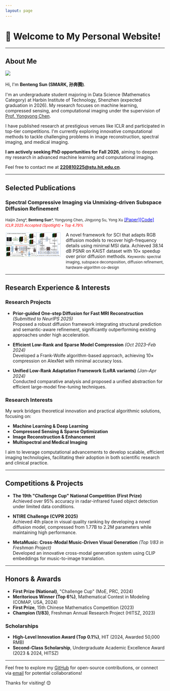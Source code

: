 ```yaml
---
layout: page
---
```


# 👋 Welcome to My Personal Website!

---

## About Me

<img src="assets\images\fav.jpg" class="floatpic">

Hi, I'm **Benteng Sun (SMARK, 孙奔腾)**.<br>

I'm an undergraduate student majoring in Data Science (Mathematics Category) at Harbin Institute of Technology, Shenzhen (expected graduation in 2026). My research focuses on machine learning, compressed sensing, and computational imaging under the supervision of [Prof. Yongyong Chen](https://scholar.google.com/citations?user=ny2mn-cAAAAJ).

I have published research at prestigious venues like ICLR and participated in top-tier competitions. I'm currently exploring innovative computational methods to tackle challenging problems in image reconstruction, spectral imaging, and medical imaging.

**I am actively seeking PhD opportunities for Fall 2026**, aiming to deepen my research in advanced machine learning and computational imaging.

Feel free to contact me at **220810225@stu.hit.edu.cn**.

---

## Selected Publications

### Spectral Compressive Imaging via Unmixing-driven Subspace Diffusion Refinement  
  <small>Haijin Zeng\*, **Benteng Sun**\*, Yongyong Chen, Jingyong Su, Yong Xu</small> <a href="https://openreview.net/pdf?id=Q150eWkQ4I" target="_blank"><span style="color:blue">[Paper]</span></a><a href="https://github.com/SMARK2022/PSR-SCI" target="_blank"><span style="color:blue">[Code]</span></a><br>
  <small><em><span style="color:red">ICLR 2025 Accepted (Spotlight) • Top 4.79%</span></em></small>
<div style="display: grid; grid-template-columns: 35% 65%; align-items: flex-start; gap: 15px;">
  <div>
    <img src="assets\images\PSR-SCI_pipeline_1.jpg" alt="PSR-SCI Pipeline" style="width: 100%;">
  </div>
  <div>
      A novel framework for SCI that adapts RGB diffusion models to recover high-frequency details using minimal MSI data. Achieved 38.14 dB PSNR on KAIST dataset with 10× speedup over prior diffusion methods.  
      <small>Keywords: spectral imaging, subspace decomposition, diffusion refinement, hardware-algorithm co-design</small>
  </div>
</div>


---

## Research Experience & Interests

### Research Projects

- **Prior-guided One-step Diffusion for Fast MRI Reconstruction** *(Submitted to NeurIPS 2025)*  
  Proposed a robust diffusion framework integrating structural prediction and semantic-aware refinement, significantly outperforming existing approaches under high acceleration.

- **Efficient Low-Rank and Sparse Model Compression** *(Oct 2023–Feb 2024)*  
  Developed a Frank-Wolfe algorithm-based approach, achieving 10× compression on AlexNet with minimal accuracy loss.

- **Unified Low-Rank Adaptation Framework (LoRA variants)** *(Jan–Apr 2024)*  
  Conducted comparative analysis and proposed a unified abstraction for efficient large-model fine-tuning techniques.

### Research Interests

My work bridges theoretical innovation and practical algorithmic solutions, focusing on:

- **Machine Learning & Deep Learning**
- **Compressed Sensing & Sparse Optimization**
- **Image Reconstruction & Enhancement**
- **Multispectral and Medical Imaging**

I aim to leverage computational advancements to develop scalable, efficient imaging technologies, facilitating their adoption in both scientific research and clinical practice.

---

## Competitions & Projects

- **The 19th "Challenge Cup" National Competition (First Prize)**  
  Achieved over 95% accuracy in radar-infrared fused object detection under limited data conditions.

- **NTIRE Challenge (CVPR 2025)**  
  Achieved 4th place in visual quality ranking by developing a novel diffusion model, compressed from 1.77B to 2.2M parameters while maintaining high performance.

- **MetaMusic: Cross-Modal Music-Driven Visual Generation** *(Top 1/83 in Freshman Project)*  
  Developed an innovative cross-modal generation system using CLIP embeddings for music-to-image translation.

---

## Honors & Awards

- **First Prize (National)**, "Challenge Cup" (MoE, PRC, 2024)
- **Meritorious Winner (Top 6%)**, Mathematical Contest in Modeling (COMAP, USA, 2024)
- **First Prize**, 15th Chinese Mathematics Competition (2023)
- **Champion (1/83)**, Freshman Annual Research Project (HITSZ, 2023)

### Scholarships

- **High-Level Innovation Award (Top 0.1%)**, HIT (2024, Awarded 50,000 RMB)
- **Second-Class Scholarship**, Undergraduate Academic Excellence Award (2023 & 2024, HITSZ)

---

Feel free to explore my [GitHub](https://github.com/SMARK2022) for open-source contributions, or connect via [email](mailto:220810225@stu.hit.edu.cn) for potential collaborations!

Thanks for visiting! 😊

